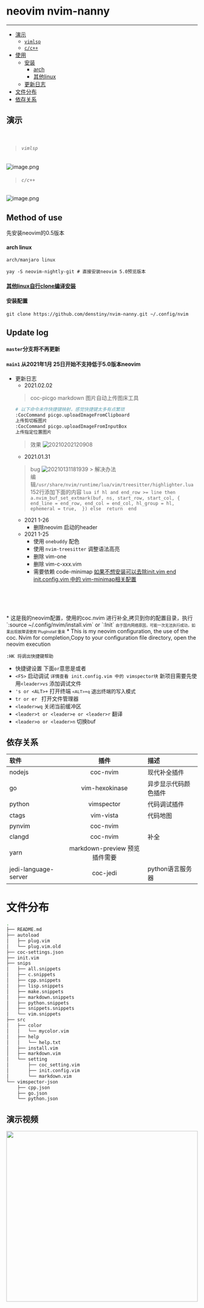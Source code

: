# neovim nvim-nanny
---
* [演示](#演示)
	* [`vimlsp`](#vimlsp)
	* [`c/c++`](#c%2Fc%2B%2B)
* [使用](#method-of-use)  
	* [安装](#安装配置)
		* [arch](#arch-linux)
		* [其他linux](#其他linux自行clone编译安装)
	* [更新日志](#update-log)
* [文件分布](#文件分布)
* [依存关系](#依存关系)
## 演示  
<br> 

> ###### `vimlsp`
![image.png](https://i.loli.net/2021/01/25/nWs7Jr64RQbUcYM.png)
> ###### `c/c++`
![image.png](https://i.loli.net/2021/01/25/TALRiyaOSoBGmDW.png)

## Method of use    
先安装neovim的0.5版本  
#### arch linux
`arch/manjaro linux`
```shell
yay -S neovim-nightly-git # 直接安装neovim 5.0预览版本
```
####   <u>其他linux自行clone编译安装</u>
#### 安装配置
```shell
git clone https://github.com/denstiny/nvim-nanny.git ~/.config/nvim
```

## Update log
#### `master`分支将不再更新
#### `main1` 从2021年1月 25日开始不支持低于5.0版本neovim  
*  更新日志
	* 2021.02.02
	> coc-picgo
	markdown 图片自动上传图床工具
	```sh
	# 以下命令未作快捷键映射，感觉快捷键太多有点繁琐
	:CocCommand picgo.uploadImageFromClipboard
	上传剪切板图片
	:CocCommand picgo.uploadImageFromInputBox 
	上传指定位置图片
	```
	> 效果
	![20210202120908](https://i.loli.net/2021/02/02/k1OVB3wduzDHMhj.png)
	* 2021.01.31
	 > bug
		![20210131181939](https://i.loli.net/2021/01/31/9JMWnYZiHN7vdmR.png)
		> 解决办法  
		编辑`/usr/share/nvim/runtime/lua/vim/treesitter/highlighter.lua` 152行添加下面的内容
		```lua
		    if hl and end_row >= line then
			a.nvim_buf_set_extmark(buf, ns, start_row, start_col,
			{ end_line = end_row, end_col = end_col,
			hl_group = hl,
			ephemeral = true, 
		 })
		 else 
			return 
		 end
		```
	* 2021 1-26
		* 删除neovim 启动的header
	* 2021 1-25
		* 使用 `onebuddy` 配色
		* 使用 `nvim-treesitter` 调整语法高亮
		* 删除 vim-one 
		* 删除 vim-c-xxx.vim
		* 需要依赖 code-minimap <u>如果不想安装可以去除init.vim end init.config.vim 中的 vim-minimap相关配置</u>
<br>  
<br>  
<br>  
<br>  
* 这是我的neovim配置，使用的coc.nvim 进行补全,拷贝到你的配置目录，执行`:source ~/.config/nvim/install.vim` or `:Init`   
<font size=1> 由于国内网络原因，可能一次无法执行成功，如果出现故障请使用`PlugInstall`重来</font>
* This is my neovim configuration, the use of the coc. Nvim for completion,Copy to your configuration file directory, open the neovim execution     


    
`:HK 将调出快捷键帮助`
- 快捷键设置 下面`or`意思是或者  
- `<F5>` 启动调试 `详情查看 init.config.vim 中的 vimspector块` 
新项目需要先使用`<leader>vs`  添加调试文件
- `'s or <ALT>+` 打开终端 <font size=2 >`<ALT>+q` 退出终端的写入模式</font>
- `tr or er ` 打开文件管理器
- `<leader>wq` 关闭当前缓冲区
- `<leader>t or <leader>e or <leader>r`  翻译
- `<leader>o or <leader>n` 切换buf

## 依存关系
|软件|插件|描述|
|:-|:-:|:-|
|nodejs|coc-nvim|现代补全插件
|go|vim-hexokinase|异步显示代码颜色插件
|python|vimspector|代码调试插件
|ctags|vim-vista|代码地图
|pynvim|coc-nvim|
|clangd|coc-nvim| 补全
|yarn|markdown-preview 预览插件需要
|jedi-language-server|coc-jedi|python语言服务器

# 文件分布
```sh
.
├── README.md
├── autoload
│   ├── plug.vim
│   └── plug.vim.old
├── coc-settings.json
├── init.vim
├── snips
│   ├── all.snippets
│   ├── c.snippets
│   ├── cpp.snippets
│   ├── lisp.snippets
│   ├── make.snippets
│   ├── markdown.snippets
│   ├── python.snippets
│   ├── snippets.snippets
│   └── vim.snippets
├── src
│   ├── color
│   │   └── mycolor.vim
│   ├── help
│   │   └── help.txt
│   ├── install.vim
│   ├── markdown.vim
│   └── setting
│       ├── coc_setting.vim
│       ├── init.config.vim
│       └── markdown.vim
└── vimspector-json
    ├── cpp.json
    ├── go.json
    └── python.json

```


## 演示视频
 <a href="https://www.bilibili.com/video/BV16v4y1f7kV">  <span>  <img border="0" src="https://i.loli.net/2021/02/01/YtXQaW4GPigSxqT.png" height="450" width="100%"/>
  </a>

